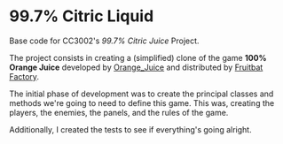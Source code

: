<!-- 1.0.3-b1 -->
# 99.7% Citric Liquid

Base code for CC3002's *99.7% Citric Juice* Project.

The project consists in creating a (simplified) clone of the game **100% Orange Juice**
developed by [Orange_Juice](http://daidai.moo.jp) and distributed by 
[Fruitbat Factory](https://fruitbatfactory.com).

The initial phase of development was to create the principal classes and methods
we're going to need to define this game. This was, creating the players, the enemies,
the panels, and the rules of the game.

Additionally, I created the tests to see if everything's going alright.
